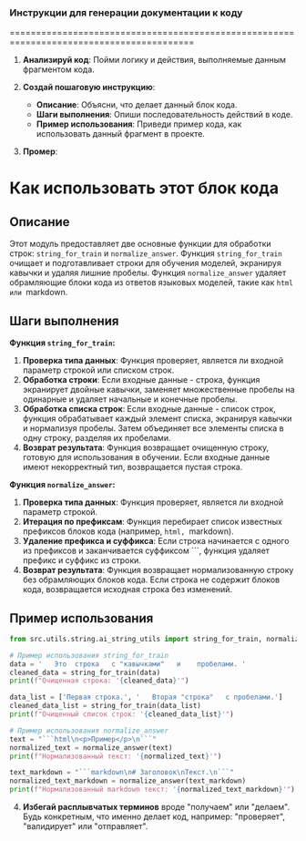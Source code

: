 ### **Инструкции для генерации документации к коду**

=========================================================================================

1. **Анализируй код**: Пойми логику и действия, выполняемые данным фрагментом кода.
   
2. **Создай пошаговую инструкцию**:
    - **Описание**: Объясни, что делает данный блок кода.
    - **Шаги выполнения**: Опиши последовательность действий в коде.
    - **Пример использования**: Приведи пример кода, как использовать данный фрагмент в проекте.

3. **Промер**:
    
Как использовать этот блок кода
=========================================================================================

Описание
-------------------------
Этот модуль предоставляет две основные функции для обработки строк: `string_for_train` и `normalize_answer`. 
Функция `string_for_train` очищает и подготавливает строки для обучения моделей, экранируя кавычки и удаляя лишние пробелы. 
Функция `normalize_answer` удаляет обрамляющие блоки кода из ответов языковых моделей, такие как ```html или ```markdown.

Шаги выполнения
-------------------------

**Функция `string_for_train`:**

1. **Проверка типа данных**: Функция проверяет, является ли входной параметр строкой или списком строк.
2. **Обработка строки**: Если входные данные - строка, функция экранирует двойные кавычки, заменяет множественные пробелы на одинарные и удаляет начальные и конечные пробелы.
3. **Обработка списка строк**: Если входные данные - список строк, функция обрабатывает каждый элемент списка, экранируя кавычки и нормализуя пробелы. Затем объединяет все элементы списка в одну строку, разделяя их пробелами.
4. **Возврат результата**: Функция возвращает очищенную строку, готовую для использования в обучении. Если входные данные имеют некорректный тип, возвращается пустая строка.

**Функция `normalize_answer`:**

1. **Проверка типа данных**: Функция проверяет, является ли входной параметр строкой.
2. **Итерация по префиксам**: Функция перебирает список известных префиксов блоков кода (например, ```html, ```markdown).
3. **Удаление префикса и суффикса**: Если строка начинается с одного из префиксов и заканчивается суффиксом ```, функция удаляет префикс и суффикс из строки.
4. **Возврат результата**: Функция возвращает нормализованную строку без обрамляющих блоков кода. Если строка не содержит блоков кода, возвращается исходная строка без изменений.

Пример использования
-------------------------

```python
from src.utils.string.ai_string_utils import string_for_train, normalize_answer

# Пример использования string_for_train
data = '   Это  строка   с "кавычками"   и    пробелами. '
cleaned_data = string_for_train(data)
print(f"Очищенная строка: '{cleaned_data}'")

data_list = ['Первая строка.', '   Вторая "строка"   с пробелами.']
cleaned_data_list = string_for_train(data_list)
print(f"Очищенный список строк: '{cleaned_data_list}'")

# Пример использования normalize_answer
text = "```html\n<p>Пример</p>\n```"
normalized_text = normalize_answer(text)
print(f"Нормализованный текст: '{normalized_text}'")

text_markdown = "```markdown\n# Заголовок\nТекст.\n```"
normalized_text_markdown = normalize_answer(text_markdown)
print(f"Нормализованный markdown текст: '{normalized_text_markdown}'")
```

4. **Избегай расплывчатых терминов** вроде "получаем" или "делаем". Будь конкретным, что именно делает код, например: "проверяет", "валидирует" или "отправляет".